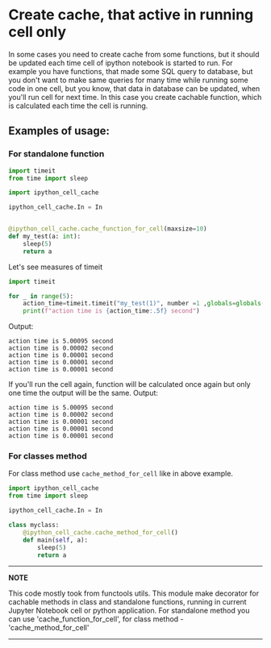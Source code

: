 # Create cache, that active in running cell only
In some cases you need to create cache from some functions, but it should be updated each time cell of ipython notebook is started to run. For example you have functions, that made some SQL query to database, but you don't want to make same queries for many time while running some code in one cell, but you know, that data in database can be updated, when you'll run cell for next time. In this case you create cachable function, which is calculated each time the cell is running. 


## Examples of usage:

### For standalone function

```python
import timeit
from time import sleep

import ipython_cell_cache

ipython_cell_cache.In = In


@ipython_cell_cache.cache_function_for_cell(maxsize=10)
def my_test(a: int):
    sleep(5)
    return a
```
Let's see measures of timeit
```python
import timeit

for _ in range(5):
    action_time=timeit.timeit("my_test(1)", number =1 ,globals=globals())
    print(f"action time is {action_time:.5f} second")
```
Output:
```
action time is 5.00095 second
action time is 0.00002 second
action time is 0.00001 second
action time is 0.00001 second
action time is 0.00001 second
```
If you'll run the cell again, function will be calculated once again but only one time
the output will be the same.
Output:
```
action time is 5.00095 second
action time is 0.00002 second
action time is 0.00001 second
action time is 0.00001 second
action time is 0.00001 second
```

### For classes method
For class method use `cache_method_for_cell` like in above example.
```python
import ipython_cell_cache
from time import sleep

ipython_cell_cache.In = In

class myclass:
    @ipython_cell_cache.cache_method_for_cell()
    def main(self, a):
        sleep(5)
        return a
```

---
**NOTE**

This code mostly took from functools utils.
This module make decorator for cachable methods in class and standalone functions, running in current
Jupyter Notebook cell or python application.
For standalone method you can use 'cache_function_for_cell', for class method - 'cache_method_for_cell'


---